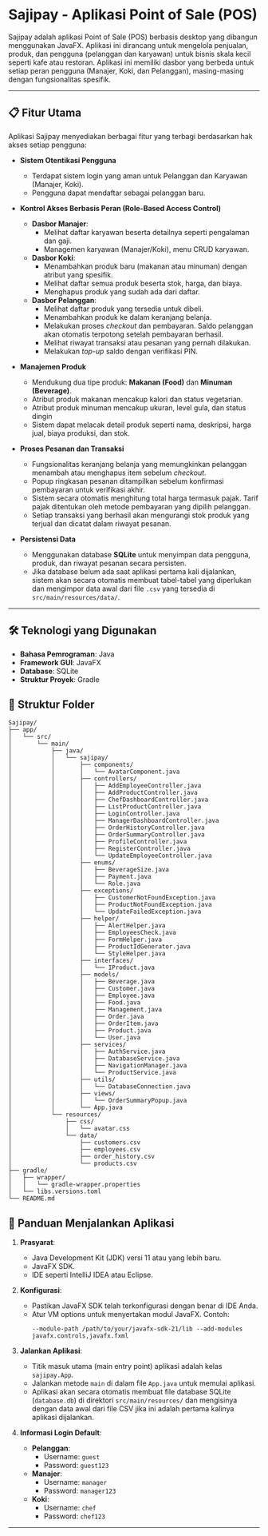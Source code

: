 # Sajipay - Aplikasi Point of Sale (POS)

Sajipay adalah aplikasi Point of Sale (POS) berbasis desktop yang dibangun menggunakan JavaFX. Aplikasi ini dirancang untuk mengelola penjualan, produk, dan pengguna (pelanggan dan karyawan) untuk bisnis skala kecil seperti kafe atau restoran. Aplikasi ini memiliki dasbor yang berbeda untuk setiap peran pengguna (Manajer, Koki, dan Pelanggan), masing-masing dengan fungsionalitas spesifik.

---

## 📋 Fitur Utama

Aplikasi Sajipay menyediakan berbagai fitur yang terbagi berdasarkan hak akses setiap pengguna:

- **Sistem Otentikasi Pengguna**

  - Terdapat sistem login yang aman untuk Pelanggan dan Karyawan (Manajer, Koki).
  - Pengguna dapat mendaftar sebagai pelanggan baru.

- **Kontrol Akses Berbasis Peran (Role-Based Access Control)**

  - **Dasbor Manajer**:
    - Melihat daftar karyawan beserta detailnya seperti pengalaman dan gaji.
    - Managemen karyawan (Manajer/Koki), menu CRUD karyawan.
  - **Dasbor Koki**:
    - Menambahkan produk baru (makanan atau minuman) dengan atribut yang spesifik.
    - Melihat daftar semua produk beserta stok, harga, dan biaya.
    - Menghapus produk yang sudah ada dari daftar.
  - **Dasbor Pelanggan**:
    - Melihat daftar produk yang tersedia untuk dibeli.
    - Menambahkan produk ke dalam keranjang belanja.
    - Melakukan proses _checkout_ dan pembayaran. Saldo pelanggan akan otomatis terpotong setelah pembayaran berhasil.
    - Melihat riwayat transaksi atau pesanan yang pernah dilakukan.
    - Melakukan _top-up_ saldo dengan verifikasi PIN.

- **Manajemen Produk**

  - Mendukung dua tipe produk: **Makanan (Food)** dan **Minuman (Beverage)**.
  - Atribut produk makanan mencakup kalori dan status vegetarian.
  - Atribut produk minuman mencakup ukuran, level gula, dan status dingin
  - Sistem dapat melacak detail produk seperti nama, deskripsi, harga jual, biaya produksi, dan stok.

- **Proses Pesanan dan Transaksi**

  - Fungsionalitas keranjang belanja yang memungkinkan pelanggan menambah atau menghapus item sebelum _checkout_.
  - Popup ringkasan pesanan ditampilkan sebelum konfirmasi pembayaran untuk verifikasi akhir.
  - Sistem secara otomatis menghitung total harga termasuk pajak. Tarif pajak ditentukan oleh metode pembayaran yang dipilih pelanggan.
  - Setiap transaksi yang berhasil akan mengurangi stok produk yang terjual dan dicatat dalam riwayat pesanan.

- **Persistensi Data**
  - Menggunakan database **SQLite** untuk menyimpan data pengguna, produk, dan riwayat pesanan secara persisten.
  - Jika database belum ada saat aplikasi pertama kali dijalankan, sistem akan secara otomatis membuat tabel-tabel yang diperlukan dan mengimpor data awal dari file `.csv` yang tersedia di `src/main/resources/data/`.

---

## 🛠️ Teknologi yang Digunakan

- **Bahasa Pemrograman**: Java
- **Framework GUI**: JavaFX
- **Database**: SQLite
- **Struktur Proyek**: Gradle

## 📁 Struktur Folder

```
Sajipay/
├── app/
│   └── src/
│       └── main/
│           ├── java/
│           │   └── sajipay/
│           │       ├── components/
│           │       │   └── AvatarComponent.java
│           │       ├── controllers/
│           │       │   ├── AddEmployeeController.java
│           │       │   ├── AddProductController.java
│           │       │   ├── ChefDashboardController.java
│           │       │   ├── ListProductController.java
│           │       │   ├── LoginController.java
│           │       │   ├── ManagerDashboardController.java
│           │       │   ├── OrderHistoryController.java
│           │       │   ├── OrderSummaryController.java
│           │       │   ├── ProfileController.java
│           │       │   ├── RegisterController.java
│           │       │   └── UpdateEmployeeController.java
│           │       ├── enums/
│           │       │   ├── BeverageSize.java
│           │       │   ├── Payment.java
│           │       │   └── Role.java
│           │       ├── exceptions/
│           │       │   ├── CustomerNotFoundException.java
│           │       │   ├── ProductNotFoundException.java
│           │       │   └── UpdateFailedException.java
│           │       ├── helper/
│           │       │   ├── AlertHelper.java
│           │       │   ├── EmployeesCheck.java
│           │       │   ├── FormHelper.java
│           │       │   ├── ProductIdGenerator.java
│           │       │   └── StyleHelper.java
│           │       ├── interfaces/
│           │       │   └── IProduct.java
│           │       ├── models/
│           │       │   ├── Beverage.java
│           │       │   ├── Customer.java
│           │       │   ├── Employee.java
│           │       │   ├── Food.java
│           │       │   ├── Management.java
│           │       │   ├── Order.java
│           │       │   ├── OrderItem.java
│           │       │   ├── Product.java
│           │       │   └── User.java
│           │       ├── services/
│           │       │   ├── AuthService.java
│           │       │   ├── DatabaseService.java
│           │       │   ├── NavigationManager.java
│           │       │   └── ProductService.java
│           │       ├── utils/
│           │       │   └── DatabaseConnection.java
│           │       ├── views/
│           │       │   └── OrderSummaryPopup.java
│           │       └── App.java
│           └── resources/
│               ├── css/
│               │   └── avatar.css
│               └── data/
│                   ├── customers.csv
│                   ├── employees.csv
│                   ├── order_history.csv
│                   └── products.csv
├── gradle/
│   ├── wrapper/
│   │   └── gradle-wrapper.properties
│   └── libs.versions.toml
└── README.md
```

## 🚀 Panduan Menjalankan Aplikasi

1.  **Prasyarat**:

    - Java Development Kit (JDK) versi 11 atau yang lebih baru.
    - JavaFX SDK.
    - IDE seperti IntelliJ IDEA atau Eclipse.

2.  **Konfigurasi**:

    - Pastikan JavaFX SDK telah terkonfigurasi dengan benar di IDE Anda.
    - Atur VM options untuk menyertakan modul JavaFX. Contoh:
      ```
      --module-path /path/to/your/javafx-sdk-21/lib --add-modules javafx.controls,javafx.fxml
      ```

3.  **Jalankan Aplikasi**:

    - Titik masuk utama (main entry point) aplikasi adalah kelas `sajipay.App`.
    - Jalankan metode `main` di dalam file `App.java` untuk memulai aplikasi.
    - Aplikasi akan secara otomatis membuat file database SQLite (`database.db`) di direktori `src/main/resources/` dan mengisinya dengan data awal dari file CSV jika ini adalah pertama kalinya aplikasi dijalankan.

4.  **Informasi Login Default**:
    - **Pelanggan**:
      - Username: `guest`
      - Password: `guest123`
    - **Manajer**:
      - Username: `manager`
      - Password: `manager123`
    - **Koki**:
      - Username: `chef`
      - Password: `chef123`

---
